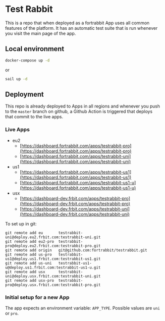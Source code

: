 # Test Rabbit

This is a repo that when deployed as a fortrabbit App uses all common features of the platform. It has an automatic test suite that is run whenever you visit the main page of the app.

## Local environment

```bash
docker-compose up -d
```

or

```bash
sail up -d
```

## Deployment

This repo is already deployed to Apps in all regions and whenever you push to the `master` branch on github, a Github Action is triggered that deploys that commit to the live apps.

### Live Apps
- eu2
    - [https://dashboard.fortrabbit.com/apps/testrabbit-pro](https://dashboard.fortrabbit.com/apps/testrabbit-pro)
    - [https://dashboard.fortrabbit.com/apps/testrabbit-uni](https://dashboard.fortrabbit.com/apps/testrabbit-uni)
- us1
    - [https://dashboard.fortrabbit.com/apps/testrabbit-us1](https://dashboard.fortrabbit.com/apps/testrabbit-us1)
    - [https://dashboard.fortrabbit.com/apps/testrabbit-us1-u](https://dashboard.fortrabbit.com/apps/testrabbit-us1-u)
- usx
    - [https://dashboard-dev.frbit.com/apps/testrabbit-pro](https://dashboard-dev.frbit.com/apps/testrabbit-pro)
    - [https://dashboard-dev.frbit.com/apps/testrabbit-uni](https://dashboard-dev.frbit.com/apps/testrabbit-uni)

To set up in git:

    git remote add eu       testrabbit-uni@deploy.eu2.frbit.com:testrabbit-uni.git
    git remote add eu2-pro  testrabbit-pro@deploy.eu2.frbit.com:testrabbit-pro.git
    git remote add origin   git@github.com:fortrabbit/testrabbit.git
    git remote add us-pro   testrabbit-us1@deploy.us1.frbit.com:testrabbit-us1.git
    git remote add us-uni   testrabbit-us1-u@deploy.us1.frbit.com:testrabbit-us1-u.git
    git remote add usx      testrabbit-uni@deploy.usx.frbit.com:testrabbit-uni.git
    git remote add usx-pro  testrabbit-pro@deploy.usx.frbit.com:testrabbit-pro.git


### Initial setup for a new App

The app expects an environment variable: `APP_TYPE`. Possible values are `uni` or `pro`.


